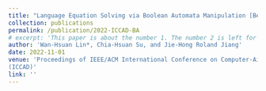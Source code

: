 ```yaml
---
title: "Language Equation Solving via Boolean Automata Manipulation [Best paper nomination]"
collection: publications
permalink: /publication/2022-ICCAD-BA
# excerpt: 'This paper is about the number 1. The number 2 is left for future work.'
author: 'Wan-Hsuan Lin*, Chia-Hsuan Su, and Jie-Hong Roland Jiang'
date: 2022-11-01
venue: 'Proceedings of IEEE/ACM International Conference on Computer-Aided Design
(ICCAD)'
link: ''
---
```


